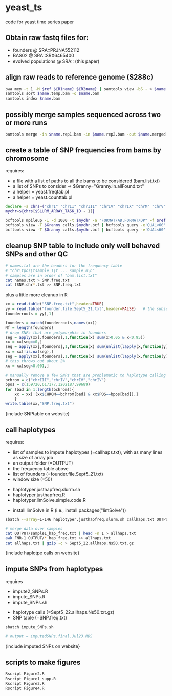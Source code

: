 # yeast_ts
code for yeast time series paper

## Obtain raw fastq files for: 
- founders @ SRA::PRJNA552112
- BAS02 @ SRA::SRX6465400 
- evolved populations @ SRA::   (this paper) 
	
## align raw reads to reference genome (S288c)

```bash
bwa mem -t 1 -M $ref ${R1name} ${R2name} | samtools view -bS - > $name.temp.bam
samtools sort $name.temp.bam -o $name.bam
samtools index $name.bam
```
	
## possibly merge samples sequenced across two or more runs

```bash
bamtools merge -in $name.rep1.bam -in $name.rep2.bam -out $name.merged.bam
```
	
## create a table of SNP frequencies from bams by chromosome 

requires: 
- a file with a list of paths to all the bams to be considered (bam.list.txt) 
- a list of SNPs to consider => $Granny="Granny.in.allFound.txt" 
- a helper = yeast.freqtab.pl 
- a helper = yeast.counttab.pl 
	
```bash
declare -a chrs=("chrI" "chrII" "chrIII" "chrIV" "chrIX" "chrM" "chrV" "chrVI" "chrVII" "chrVIII" "chrX" "chrXI" "chrXII" "chrXIII" "chrXIV" "chrXV" "chrXVI")
mychr=${chrs[$SLURM_ARRAY_TASK_ID - 1]}

bcftools mpileup -I -d 1000 -t $mychr -a "FORMAT/AD,FORMAT/DP" -f $ref -b bam.list.txt | bcftools call -mv -Ob > calls.$mychr.bcf  
bcftools view -T $Granny calls.$mychr.bcf | bcftools query -e'QUAL<60' -f'%CHROM %POS %REF %ALT [ %AD{0} %AD{1}]\n' | perl yeast.freqtab.pl > fSNP.$mychr.txt
bcftools view -T $Granny calls.$mychr.bcf | bcftools query -e'QUAL<60' -f'%CHROM %POS %REF %ALT [ %AD{0} %AD{1}]\n' | perl yeast.counttab.pl > cSNP.$mychr.txt
```

## cleanup SNP table to include only well behaved SNPs and other QC

```bash
# names.txt are the headers for the frequency table
# "chr\tpos\tsample_1\t ... sample_n\n"
# samples are in order of "bam.list.txt"
cat names.txt > SNP.freq.txt
cat fSNP.chr*.txt >> SNP.freq.txt
```

plus a little more cleanup in R

```R
xx = read.table("SNP.freq.txt",header=TRUE)
yy = read.table("founder.file.Sept5_21.txt",header=FALSE)   # the subset of samples that are founders, 1st column matches names
founderroots = yy[,1]

founders = match(founderroots,names(xx))
Nf = length(founders)
# drop SNPs that are polymorphic in founders
seg = apply(xx[,founders],1,function(x) sum(x>0.05 & x<0.95))
xx = xx[seg==0,]
seg = apply(xx[,founders],1,function(x) sum(unlist(lapply(x,function(y) min((1-y)^2,(0-y)^2)))))
xx = xx[!is.na(seg),]
seg = apply(xx[,founders],1,function(x) sum(unlist(lapply(x,function(y) min((1-y)^2,(0-y)^2)))))
# this throws out about 2%
xx = xx[seg<0.001,]

# manually remove a few SNPs that are problematic to haplotype calling
bchrom = c("chrIII","chrIV","chrIV","chrIV")
bpos = c(159720,617177,1202187,99689)
for (bad in 1:length(bchrom)){
	xx = xx[!(xx$CHROM==bchrom[bad] & xx$POS==bpos[bad]),]
	}	
write.table(xx,"SNP.freq.txt")
```

{include SNPtable on website}

## call haplotypes 

requires: 
- list of samples to impute haplotypes (=callhaps.txt), with as many lines as size of array job 
- an output folder (=OUTPUT) 
- the frequency table above 
- list of founders (=founder.file.Sept5_21.txt) 
- window size (=50)
<!-- -->
- haplotyper.justhapfreq.slurm.sh 
- haplotyper.justhapfreq.R 
- haplotyper.limSolve.simple.code.R 
<!-- -->
- install limSolve in R (i.e., install.packages("limSolve")) 
	
```bash
sbatch --array=1-146 haplotyper.justhapfreq.slurm.sh callhaps.txt OUTPUT SNP.freq.txt founder.file.Sept5_21.txt 50

# merge data over samples
cat OUTPUT/sample1_hap_freq.txt | head -n 1 > allhaps.txt
awk FNR-1 OUTPUT/*_hap_freq.txt >> allhaps.txt
cat allhaps.txt | gzip -c > Sept5_22.allhaps.Ns50.txt.gz
```

{include haplotpe calls on website}

## impute SNPs from haplotypes 

requires 
- impute2_SNPs.R
- impute_SNPs.R
- impute_SNPs.sh
<!-- -->
- haplotype calls (=Sept5_22.allhaps.Ns50.txt.gz) 
- SNP table (=SNP.freq.txt) 

```bash
sbatch impute_SNPs.sh

# output = imputedSNPs.final.Jul23.RDS
```

{include imputed SNPs on website}

## scripts to make figures

```bash
Rscript Figure2.R
Rscript Figure1_supp.R
Rscript Figure3.R
Rscript Figure4.R
```

